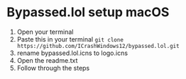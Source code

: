 # Bypassed.lol setup macOS
1. Open your terminal
2. Paste this in your terminal `git clone https://github.com/ICrashWindows12/bypassed.lol.git`
3. rename bypassed.lol.icns to logo.icns
4. Open the readme.txt
5. Follow through the steps
